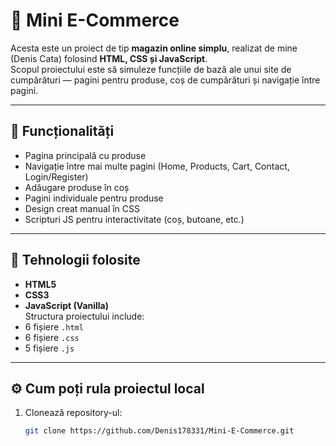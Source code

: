 # 🛒 Mini E-Commerce

Acesta este un proiect de tip **magazin online simplu**, realizat de mine (Denis Cata) folosind **HTML, CSS și JavaScript**.  
Scopul proiectului este să simuleze funcțiile de bază ale unui site de cumpărături — pagini pentru produse, coș de cumpărături și navigație între pagini.

---

## 🚀 Funcționalități
- Pagina principală cu produse
- Navigație între mai multe pagini (Home, Products, Cart, Contact, Login/Register)
- Adăugare produse în coș
- Pagini individuale pentru produse
- Design creat manual în CSS
- Scripturi JS pentru interactivitate (coș, butoane, etc.)

---

## 🧠 Tehnologii folosite
- **HTML5**
- **CSS3**
- **JavaScript (Vanilla)**  
Structura proiectului include:
- 6 fișiere `.html`
- 6 fișiere `.css`
- 5 fișiere `.js`

---

## ⚙️ Cum poți rula proiectul local
1. Clonează repository-ul:
   ```bash
   git clone https://github.com/Denis178331/Mini-E-Commerce.git

